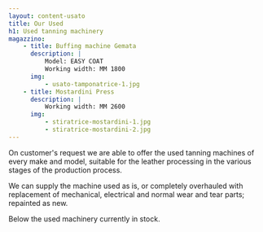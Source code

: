 ```yaml
---
layout: content-usato
title: Our Used
h1: Used tanning machinery
magazzino:
    - title: Buffing machine Gemata
      description: |
          Model: EASY COAT
          Working width: MM 1800
      img:
          - usato-tamponatrice-1.jpg
    - title: Mostardini Press
      description: |
          Working width: MM 2600
      img:
          - stiratrice-mostardini-1.jpg
          - stiratrice-mostardini-2.jpg
---
```


On customer's request we are able to offer the used tanning machines of every make and model, suitable for the leather processing in the various stages of the production process.

We can supply the machine used as is, or completely overhauled with replacement of mechanical, electrical and normal wear and tear parts; repainted as new.

Below the used machinery currently in stock.
